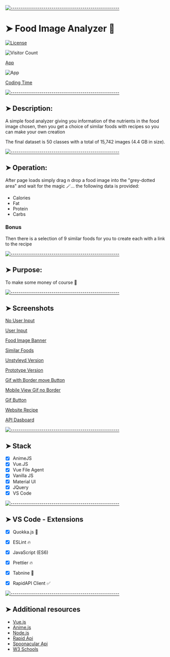 
[![-----------------------------------------------------](https://raw.githubusercontent.com/andreasbm/readme/master/assets/lines/colored.png)](#image-analyzer-)

# ➤ Food Image Analyzer 🌠

[![License](https://img.shields.io/packagist/l/dingo/api.svg?style=flat-square)](LICENSE)

![Visitor Count](https://profile-counter.glitch.me/codesleeps/count.svg)

[App]( https://codesleeps.github.io/Recepie-App/)

![App](https://user-images.githubusercontent.com/125808990/234825746-661bceeb-3eb6-4f24-8706-c8d611687773.png)


[Coding Time](https://user-images.githubusercontent.com/125808990/234698140-c33eed71-d6f3-448e-a372-64eef52a620c.png)


[![-----------------------------------------------------](https://raw.githubusercontent.com/andreasbm/readme/master/assets/lines/colored.png)](#description-)

## ➤ Description: 

A simple food analyzer giving you information of the nutrients in the food image chosen, then you get a choice of similar foods with recipes so you can make your own creation

The final dataset is 50 classes with a total of 15,742 images (4.4 GB in size).



[![-----------------------------------------------------](https://raw.githubusercontent.com/andreasbm/readme/master/assets/lines/colored.png)](#operation-)

## ➤ Operation: 

After page loads simply drag n drop a food image into the "grey-dotted area" and wait for the magic 🪄...
the following data is provided:

 - Calories
 - Fat
 - Protein
 - Carbs

### Bonus
Then there is a selection of 9 similar foods for you to create each with a link to the recipe 
                               
                                                          

[![-----------------------------------------------------](https://raw.githubusercontent.com/andreasbm/readme/master/assets/lines/colored.png)](#purpose)

## ➤ Purpose:
To make some money of course 🤑


[![-----------------------------------------------------](https://raw.githubusercontent.com/andreasbm/readme/master/assets/lines/colored.png)](#screenshots)

## ➤ Screenshots

[No User Input](https://user-images.githubusercontent.com/125808990/233476581-2fd1476a-492d-4a55-b869-158e9eb88f32.png)

[User Input](https://user-images.githubusercontent.com/125808990/233476678-512850dd-349b-467a-a749-eee76037daa4.png)

[Food Image Banner](https://user-images.githubusercontent.com/125808990/234614302-08faf883-fd02-4d3b-9b97-8c89faeeb93b.png)

[Similar Foods](https://user-images.githubusercontent.com/125808990/233476788-7c991ffe-a123-4ea6-8d14-f1abec9d4686.png)

[Unstyleyd Version](https://user-images.githubusercontent.com/125808990/233476870-70b16c82-2c8e-41a4-8d27-03fd79f961e3.png)

[Prototype Version](https://user-images.githubusercontent.com/125808990/234613788-c6fb692a-7a3e-4ef7-9d36-8cd6123eb19a.png)

[Gif with Border move Button](https://user-images.githubusercontent.com/125808990/234828575-ff9ecfb2-3ccb-4cd5-8dd9-99295eaf5b26.png)

[Mobile View Gif no Border](https://user-images.githubusercontent.com/125808990/234833094-fb8e4130-9a34-4702-b3c0-84e02cdedd15.png)

[Gif Button](https://user-images.githubusercontent.com/125808990/234833153-ee6afbc2-ce9c-4be9-854c-4257aac013e4.png)


[Website Recipe](https://user-images.githubusercontent.com/125808990/234833353-b8145ac5-093d-4e99-892e-c8720d7da1c6.png)


[API Dasboard](https://user-images.githubusercontent.com/125808990/235732691-3b00983e-dbce-4c7c-8c92-1b86ffaad4fb.png)


[![-----------------------------------------------------](https://raw.githubusercontent.com/andreasbm/readme/master/assets/lines/colored.png)](#stack)

## ➤ Stack

- [x] AnimeJS
- [x] Vue.JS
- [x] Vue File Agent
- [x] Vanilla JS
- [x] Material UI
- [x] JQuery
- [x] VS Code

[![-----------------------------------------------------](https://raw.githubusercontent.com/andreasbm/readme/master/assets/lines/colored.png)](#vs-code---extensions)

## ➤ VS Code - Extensions

- [x] Quokka.js 🤖
- [x] ESLint 🔥
- [x] JavaScript (ES6) 
- [x] Prettier 🔥
- [x] Tabnine 🤖
- [x] RapidAPI Client ✅


[![-----------------------------------------------------](https://raw.githubusercontent.com/andreasbm/readme/master/assets/lines/colored.png)](#additional-resources)

## ➤ Additional resources

- [Vue.js](https://vuejs.org/)
- [Anime.js](https://animejs.com/)
- [Node.js](https://nodejs.org/api/synopsis.html)
- [Rapid Api](https://rapidapi.com/)
- [Spoonacular Api](https://rapidapi.com/spoonacular/api/recipe-food-nutrition/)
- [W3 Schools](https://www.w3schools.com/)
